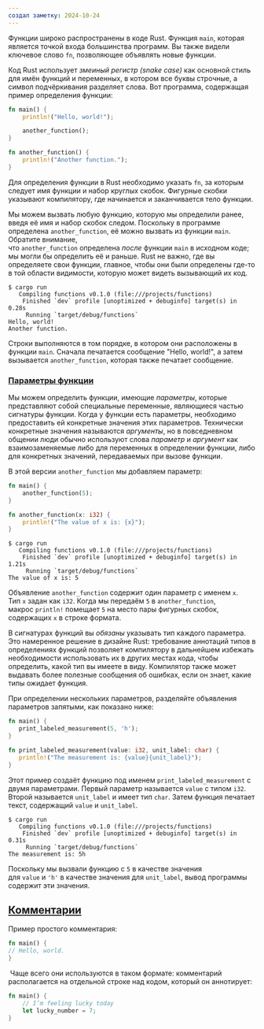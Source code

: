 ```yaml
---
создал заметку: 2024-10-24
---
```

Функции широко распространены в коде Rust. Функция `main`, которая является точкой входа большинства программ. Вы также видели ключевое слово `fn`, позволяющее объявлять новые функции.

Код Rust использует _змеиный регистр (snake case)_ как основной стиль для имён функций и переменных, в котором все буквы строчные, а символ подчёркивания разделяет слова. Вот программа, содержащая пример определения функции:

```rust
fn main() {
    println!("Hello, world!");

    another_function();
}

fn another_function() {
    println!("Another function.");
}
```

Для определения функции в Rust необходимо указать `fn`, за которым следует имя функции и набор круглых скобок. Фигурные скобки указывают компилятору, где начинается и заканчивается тело функции.

Мы можем вызвать любую функцию, которую мы определили ранее, введя её имя и набор скобок следом. Поскольку в программе определена `another_function`, её можно вызвать из функции `main`. Обратите внимание, что `another_function` определена _после_ функции `main` в исходном коде; мы могли бы определить её и раньше. Rust не важно, где вы определяете свои функции, главное, чтобы они были определены где-то в той области видимости, которую может видеть вызывающий их код.

```
$ cargo run
   Compiling functions v0.1.0 (file:///projects/functions)
    Finished `dev` profile [unoptimized + debuginfo] target(s) in 0.28s
     Running `target/debug/functions`
Hello, world!
Another function.
```

Строки выполняются в том порядке, в котором они расположены в функции `main`. Сначала печатается сообщение "Hello, world!", а затем вызывается `another_function`, которая также печатает сообщение.

### [Параметры функции](https://doc.rust-lang.ru/book/ch03-03-how-functions-work.html#%D0%9F%D0%B0%D1%80%D0%B0%D0%BC%D0%B5%D1%82%D1%80%D1%8B-%D1%84%D1%83%D0%BD%D0%BA%D1%86%D0%B8%D0%B8)

Мы можем определить функции, имеющие _параметры_, которые представляют собой специальные переменные, являющиеся частью сигнатуры функции. Когда у функции есть параметры, необходимо предоставить ей конкретные значения этих параметров. Технически конкретные значения называются _аргументы_, но в повседневном общении люди обычно используют слова _параметр_ и _аргумент_ как взаимозаменяемые либо для переменных в определении функции, либо для конкретных значений, передаваемых при вызове функции.

В этой версии `another_function` мы добавляем параметр:

```rust
fn main() {
    another_function(5);
}

fn another_function(x: i32) {
    println!("The value of x is: {x}");
}
```

```
$ cargo run
   Compiling functions v0.1.0 (file:///projects/functions)
    Finished `dev` profile [unoptimized + debuginfo] target(s) in 1.21s
     Running `target/debug/functions`
The value of x is: 5
```

Объявление `another_function` содержит один параметр с именем `x`. Тип `x` задан как `i32`. Когда мы передаём `5` в `another_function`, макрос `println!` помещает `5` на место пары фигурных скобок, содержащих `x` в строке формата.

В сигнатурах функций вы _обязаны_ указывать тип каждого параметра. Это намеренное решение в дизайне Rust: требование аннотаций типов в определениях функций позволяет компилятору в дальнейшем избежать необходимости использовать их в других местах кода, чтобы определить, какой тип вы имеете в виду. Компилятор также может выдавать более полезные сообщения об ошибках, если он знает, какие типы ожидает функция.

При определении нескольких параметров, разделяйте объявления параметров запятыми, как показано ниже:

 ```rust
 fn main() {
    print_labeled_measurement(5, 'h');
}

fn print_labeled_measurement(value: i32, unit_label: char) {
    println!("The measurement is: {value}{unit_label}");
}
```

Этот пример создаёт функцию под именем `print_labeled_measurement` с двумя параметрами. Первый параметр называется `value` с типом `i32`. Второй называется `unit_label` и имеет тип `char`. Затем функция печатает текст, содержащий `value` и `unit_label`.

```
$ cargo run
   Compiling functions v0.1.0 (file:///projects/functions)
    Finished `dev` profile [unoptimized + debuginfo] target(s) in 0.31s
     Running `target/debug/functions`
The measurement is: 5h
```

Поскольку мы вызвали функцию с `5` в качестве значения для `value` и `'h'` в качестве значения для `unit_label`, вывод программы содержит эти значения.

## [Комментарии](https://doc.rust-lang.ru/book/ch03-04-comments.html#%D0%9A%D0%BE%D0%BC%D0%BC%D0%B5%D0%BD%D1%82%D0%B0%D1%80%D0%B8%D0%B8)

Пример простого комментария:

```rust
fn main() {
// Hello, world.
}
```

 Чаще всего они используются в таком формате: комментарий располагается на отдельной строке над кодом, который он аннотирует:

```rust
fn main() {
    // I’m feeling lucky today
    let lucky_number = 7;
}
```
